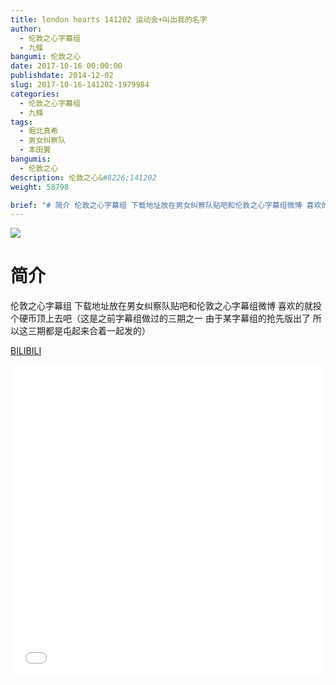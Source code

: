 ```yaml
---
title: london hearts 141202 运动会+叫出我的名字
author: 
  - 伦敦之心字幕组
  - 九條
bangumi: 伦敦之心
date: 2017-10-16 00:00:00
publishdate: 2014-12-02
slug: 2017-10-16-141202-1979984
categories: 
  - 伦敦之心字幕组
  - 九條
tags: 
  - 堀北真希
  - 男女纠察队
  - 本田翼
bangumis: 
  - 伦敦之心
description: 伦敦之心&#8226;141202
weight: 58798

brief: "# 简介 伦敦之心字幕组 下载地址放在男女纠察队贴吧和伦敦之心字幕组微博 喜欢的就投个硬币顶上去吧（这是之前字幕组做过的三期之一 由于某字幕组的抢先版出了 所以这三期都是屯起来合着一起发的）"
---
```


![](https://i.imgur.com/XSMlTq9.jpg)

# 简介  
伦敦之心字幕组 下载地址放在男女纠察队贴吧和伦敦之心字幕组微博 喜欢的就投个硬币顶上去吧（这是之前字幕组做过的三期之一 由于某字幕组的抢先版出了 所以这三期都是屯起来合着一起发的）

  [BILIBILI](https://www.bilibili.com/video/av1979984/)


<div class="vcontainer">  <iframe class='video' src="//www.bilibili.com/blackboard/player.html?aid=1979984" width="100%" height="500" frameborder="0" allowfullscreen="allowfullscreen"></iframe></div>
